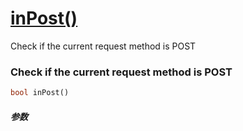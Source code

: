 [inPost()](http://twinh.github.com/widget/api/inPost)
=====================================================

Check if the current request method is POST

### Check if the current request method is POST
```php
bool inPost()
```

##### 参数

